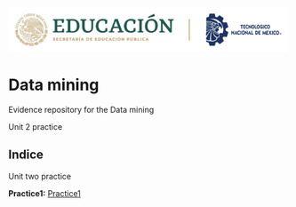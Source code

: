 
<p aligen ="center"> 
  <img src="/Imagen/Title.png" />
</p>

# Data mining
Evidence repository for the Data mining

Unit 2 practice

## Indice
Unit two practice

 **Practice1:** [Practice1](https://github.com/pivonne/Mineria-de-datos/tree/Unid_2/Practice1)
